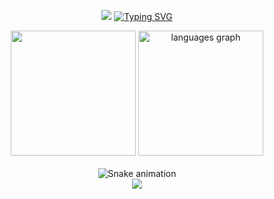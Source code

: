 <p align="center">
<img src="https://capsule-render.vercel.app/api?type=waving&animation=twinkling&color=F85D7F&fontColor=F8D866&height=200&section=header&text=Hi!👋&fontAlign=20&fontAlignY=40" />
<a href="https://git.io/typing-svg"><img src="https://readme-typing-svg.demolab.com? font=Press+Start+2P&pause=100&color=F85D7F&center=true&vCenter=true&multiline=false&repeat=true&width=435&height=75&lines=Python,+Java,+Kotlin;Web,+Android;Laravel,+Flutter" alt="Typing SVG" /></a>
</p>

<div align="center">
<img src="https://github-readme-stats.vercel.app/api?username=aryatripm&show_icons=true&include_all_commits=true&count_private=true&theme=tokyonight&hide_border=true&bg_color=1F222E&title_color=F85D7F&icon_color=F8D866&disable_animations=false" height="200" />
<img src="https://github-readme-stats.vercel.app/api/top-langs?locale=en&hide_title=true&card_width=320&langs_count=5&theme=tokyonight&hide_border=true&bg_color=1F222E&title_color=F85D7F&icon_color=F8D866&disable_animations=false&username=aryatripm" height="200" alt="languages graph"  />
</div>
</br>
<div align="center">
<img src="https://github.com/aryatripm/aryatripm/blob/output/snake.svg" alt="Snake animation" />
</div>
<div align="center">
<img src="https://media.giphy.com/media/rTnoTuupwRowE/giphy.gif" />
</div>
